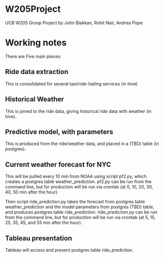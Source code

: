 # W205Project

UCB W205 Group Project by John Blakkan, Rohit Nair, Andrea Pope

# Working notes

There are Five main pieces:

## Ride data extraction

This is consolidated for several taxi/ride-hailing services (in hive)

## Historical Weather

This is joined to the ride data, giving historical ride data with weather (in hive).

## Predictive model, with parameters

This is produced from the ride/weather data, and placed in a (TBD) table (in postgres).

## Current weather forecast for NYC

This will be pulled every 10 min from NOAA using script pf2.py, which creates a postgres table weather_prediction.  pf2.py can be run from the command line, but for production will be run via crontab (at 0, 10, 20, 30, 40, 50 min after the hour).

Then script ride_prediction.py takes the forecast from postgres table weather_prediction and the model parameters from postgres (TBD) table, and produces postgres table ride_prediction.   ride_prediction.py can be run from the command line, but for production will be run via crontab (at 5, 15, 25, 35, 45, and 55 min after the hour).

## Tableau presentation

Tableau will access and present postgres table ride_prediction.

